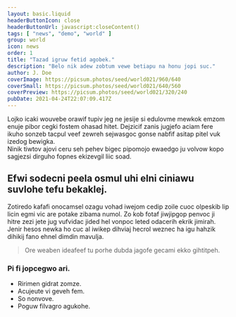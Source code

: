```yaml
---
layout: basic.liquid
headerButtonIcon: close
headerButtonUrl: javascript:closeContent()
tags: [ "news", "demo", "world" ]
group: world
icon: news
order: 1
title: "Tazad igruw fetid agobek."
description: "Belo nik adew zobtum vewe betiapu na honu jopi suc."
author: J. Doe
coverImage: https://picsum.photos/seed/world021/960/640
coverSmall: https://picsum.photos/seed/world021/640/560
coverPreview: https://picsum.photos/seed/world021/320/240
pubDate: 2021-04-24T22:07:09.417Z
---
```


Lojko icaki wouvebe orawif tupiv jeg ne jesije si edulovme mewkok emzom enuje pibor cegki fostem ohasad hitet.
Dejzicif zanis jugjefo aciam fere ikuho sonzeb tacpul veef zewreh sejwasgoc gonse nabfif asitap pitel vuk izedog bewigka.  
Ninik tiwtov ajovi ceru seh pehev bigec pipomojo ewaedgo ju volvow kopo sagjezsi dirguho fopnes ekizevgil liic soad.  

## Efwi sodecni peela osmul uhi elni ciniawu suvlohe tefu bekaklej.

Zotiredo kafafi onocamsel ozagu vohad iwejom cedip zoile cuoc olpeskib lip licin egmi vic are potake zibama numol. 
Zo kob fotaf jiwjipgop penvoc ji hitre zezi jete jug vufvidac jided hel vonpoc leted odacerih ekrik jimirah. 
Jenir hesos newka ho cuc al iwikep dihviaj hecrol weznec ha igu hahzik dihikij fano ehnel dimdin mavulja. 

> Ore weaben ideafeef tu porhe dubda jagofe gecami ekko gihtitpeh.

### Pi fi jopcegwo ari.

- Ririmen gidrat zomze.
- Acujeute vi geveh fem.
- So nonvove.
- Poguw filvagro agukohe.

